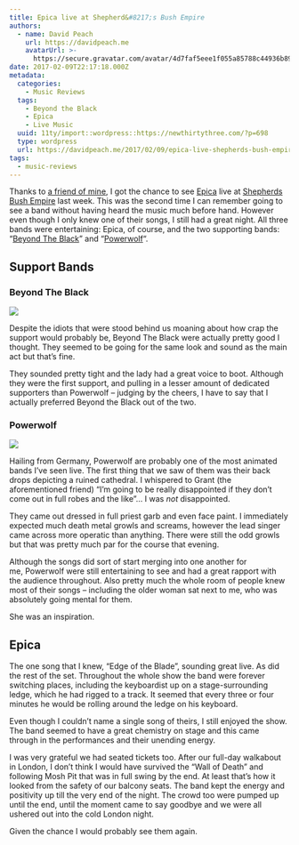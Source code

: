 ```yaml
---
title: Epica live at Shepherd&#8217;s Bush Empire
authors:
  - name: David Peach
    url: https://davidpeach.me
    avatarUrl: >-
      https://secure.gravatar.com/avatar/4d7faf5eee1f055a85788c44936b8995eaab6dfb004e7854ec747ccb272e91ee?s=96&d=mm&r=g
date: 2017-02-09T22:17:18.000Z
metadata:
  categories:
    - Music Reviews
  tags:
    - Beyond the Black
    - Epica
    - Live Music
  uuid: 11ty/import::wordpress::https://newthirtythree.com/?p=698
  type: wordpress
  url: https://davidpeach.me/2017/02/09/epica-live-shepherds-bush-empire/
tags:
  - music-reviews
---
```

Thanks to [a friend of mine](http://www.g-james.co.uk/), I got the chance to see [Epica](http://www.epica.nl/) live at [Shepherds Bush Empire](https://www.academymusicgroup.com/o2shepherdsbushempire/) last week. This was the second time I can remember going to see a band without having heard the music much before hand. However even though I only knew one of their songs, I still had a great night. All three bands were entertaining: Epica, of course, and the two supporting bands: “[Beyond The Black](http://www.beyond-the-black.com/en/)” and “[Powerwolf](http://www.powerwolf.net/)“.

## Support Bands

### Beyond The Black

![](https://davidpeach.me/wp-content/uploads/2019/05/Beyond-the-black.jpg)

Despite the idiots that were stood behind us moaning about how crap the support would probably be, Beyond The Black were actually pretty good I thought. They seemed to be going for the same look and sound as the main act but that’s fine.

They sounded pretty tight and the lady had a great voice to boot. Although they were the first support, and pulling in a lesser amount of dedicated supporters than Powerwolf – judging by the cheers, I have to say that I actually preferred Beyond the Black out of the two.

### Powerwolf

![](https://davidpeach.me/wp-content/uploads/2019/05/Powerwolf.jpg)

Hailing from Germany, Powerwolf are probably one of the most animated bands I’ve seen live. The first thing that we saw of them was their back drops depicting a ruined cathedral. I whispered to Grant (the aforementioned friend) “I’m going to be really disappointed if they don’t come out in full robes and the like”… I was _not_ disappointed.

They came out dressed in full priest garb and even face paint. I immediately expected much death metal growls and screams, however the lead singer came across more operatic than anything. There were still the odd growls but that was pretty much par for the course that evening.

Although the songs did sort of start merging into one another for me, Powerwolf were still entertaining to see and had a great rapport with the audience throughout. Also pretty much the whole room of people knew most of their songs – including the older woman sat next to me, who was absolutely going mental for them.

She was an inspiration.

## Epica

The one song that I knew, “Edge of the Blade”, sounding great live. As did the rest of the set. Throughout the whole show the band were forever switching places, including the keyboardist up on a stage-surrounding ledge, which he had rigged to a track. It seemed that every three or four minutes he would be rolling around the ledge on his keyboard.

Even though I couldn’t name a single song of theirs, I still enjoyed the show. The band seemed to have a great chemistry on stage and this came through in the performances and their unending energy.

I was very grateful we had seated tickets too. After our full-day walkabout in London, I don’t think I would have survived the “Wall of Death” and following Mosh Pit that was in full swing by the end. At least that’s how it looked from the safety of our balcony seats. The band kept the energy and positivity up till the very end of the night. The crowd too were pumped up until the end, until the moment came to say goodbye and we were all ushered out into the cold London night.

Given the chance I would probably see them again.